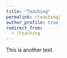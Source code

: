```yaml
---
title: "Teaching"
permalink: /teaching/
author_profile: true
redirect_from:
  - /teaching
---
```


This is another test. 